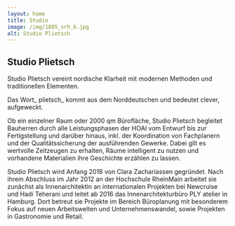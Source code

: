 ```yaml
---
layout: home
title: Studio
image: /img/1805_srh_6.jpg
alt: Studio Plietsch
---
```

## Studio Plietsch

Studio Plietsch vereint nordische Klarheit mit modernen Methoden und traditionellen Elementen.

Das Wort_ plietsch_ kommt aus dem Norddeutschen und bedeutet clever, aufgeweckt.

Ob ein einzelner Raum oder 2000 qm Bürofläche, Studio Plietsch begleitet Bauherren durch alle Leistungsphasen der HOAI vom Entwurf bis zur Fertigstellung und darüber hinaus, inkl. der Koordination von Fachplanern und der Qualitätssicherung der ausführenden Gewerke. Dabei gilt es wertvolle Zeitzeugen zu erhalten, Räume intelligent zu nutzen und vorhandene Materialien ihre Geschichte erzählen zu lassen.

Studio Plietsch wird Anfang 2018 von Clara Zachariassen gegründet. Nach ihrem Abschluss im Jahr 2012 an der Hochschule RheinMain arbeitet sie zunächst als Innenarchitektin an internationalen Projekten bei Newcruise und Hadi Teherani und leitet ab 2016 das Innenarchitekturbüro PLY atelier in Hamburg. Dort betreut sie Projekte im Bereich Büroplanung mit besonderem Fokus auf neuen Arbeitswelten und Unternehmenswandel, sowie Projekten in Gastronomie und Retail.
